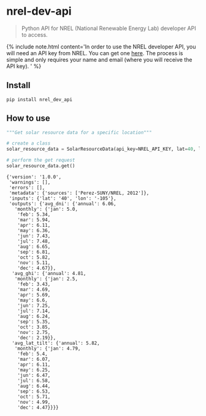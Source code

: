 # nrel-dev-api
> Python API for NREL (National Renewable Energy Lab) developer API to access.


{% include note.html content='In order to use the NREL developer API, you will need an API key from NREL. You can get one [here](https://developer.nrel.gov/signup/). The process is simple and only requires your name and email (where you will receive the API key). ' %}

## Install

`pip install nrel_dev_api`

## How to use

```python
"""Get solar resource data for a specific location"""

# create a class
solar_resource_data = SolarResourceData(api_key=NREL_API_KEY, lat=40, lon=-105)

# perform the get request
solar_resource_data.get()
```




    {'version': '1.0.0',
     'warnings': [],
     'errors': [],
     'metadata': {'sources': ['Perez-SUNY/NREL, 2012']},
     'inputs': {'lat': '40', 'lon': '-105'},
     'outputs': {'avg_dni': {'annual': 6.06,
       'monthly': {'jan': 5.0,
        'feb': 5.34,
        'mar': 5.94,
        'apr': 6.11,
        'may': 6.36,
        'jun': 7.43,
        'jul': 7.48,
        'aug': 6.65,
        'sep': 6.81,
        'oct': 5.82,
        'nov': 5.11,
        'dec': 4.67}},
      'avg_ghi': {'annual': 4.81,
       'monthly': {'jan': 2.5,
        'feb': 3.43,
        'mar': 4.69,
        'apr': 5.69,
        'may': 6.6,
        'jun': 7.25,
        'jul': 7.14,
        'aug': 6.24,
        'sep': 5.35,
        'oct': 3.85,
        'nov': 2.75,
        'dec': 2.19}},
      'avg_lat_tilt': {'annual': 5.82,
       'monthly': {'jan': 4.79,
        'feb': 5.4,
        'mar': 6.07,
        'apr': 6.11,
        'may': 6.25,
        'jun': 6.47,
        'jul': 6.58,
        'aug': 6.44,
        'sep': 6.53,
        'oct': 5.71,
        'nov': 4.99,
        'dec': 4.47}}}}



